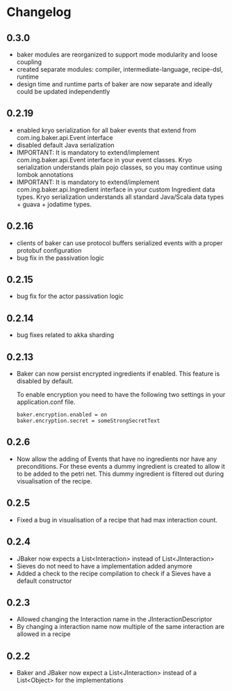 # Changelog

## 0.3.0
- baker modules are reorganized to support mode modularity and loose coupling
- created separate modules: compiler, intermediate-language, recipe-dsl, runtime
- design time and runtime parts of baker are now separate and ideally could be updated independently

## 0.2.19
- enabled kryo serialization for all baker events that extend from com.ing.baker.api.Event interface
- disabled default Java serialization
- IMPORTANT: It is mandatory to extend/implement com.ing.baker.api.Event interface in your event classes. Kryo serialization understands plain pojo classes, so you may continue using lombok annotations
- IMPORTANT: It is mandatory to extend/implement com.ing.baker.api.Ingredient interface in your custom Ingredient data types. Kryo serialization understands all standard Java/Scala data types + guava + jodatime types.

## 0.2.16
- clients of baker can use protocol buffers serialized events with a proper protobuf configuration 
- bug fix in the passivation logic

## 0.2.15
- bug fix for the actor passivation logic

## 0.2.14
- bug fixes related to akka sharding

## 0.2.13
- Baker can now persist encrypted ingredients if enabled. This feature is disabled by default.
  
  To enable encryption you need to have the following two settings in your application.conf file.
  ```
  baker.encryption.enabled = on
  baker.encryption.secret = someStrongSecretText
  ```

## 0.2.6
- Now allow the adding of Events that have no ingredients nor have any preconditions.
  For these events a dummy ingredient is created to allow it to be added to the petri net.
  This dummy ingredient is filtered out during visualisation of the recipe.

## 0.2.5
- Fixed a bug in visualisation of a recipe that had max interaction count.

## 0.2.4
- JBaker now expects a List\<Interaction\> instead of List\<JInteraction\>
- Sieves do not need to have a implementation added anymore
- Added a check to the recipe compilation to check if a Sieves have a default constructor

## 0.2.3
- Allowed changing the Interaction name in the JInteractionDescriptor
- By changing a interaction name now multiple of the same interaction are allowed in a recipe

## 0.2.2
- Baker and JBaker now expect a List\<JInteraction\> instead of a List\<Object\> for the implementations